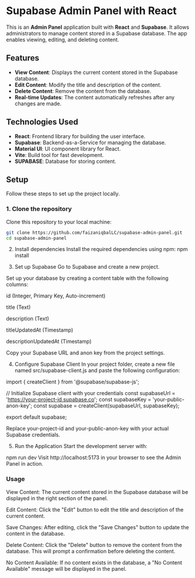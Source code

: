 # Supabase Admin Panel with React

This is an **Admin Panel** application built with **React** and **Supabase**. It allows administrators to manage content stored in a Supabase database. The app enables viewing, editing, and deleting content.

## Features

- **View Content**: Displays the current content stored in the Supabase database.
- **Edit Content**: Modify the title and description of the content.
- **Delete Content**: Remove the content from the database.
- **Real-time Updates**: The content automatically refreshes after any changes are made.

## Technologies Used

- **React**: Frontend library for building the user interface.
- **Supabase**: Backend-as-a-Service for managing the database.
- **Material UI**: UI component library for React.
- **Vite**: Build tool for fast development.
- **SUPABASE**: Database for storing content.

## Setup

Follow these steps to set up the project locally.

### 1. Clone the repository

Clone this repository to your local machine:

```bash
git clone https://github.com/faizaniqbalLC/supabase-admin-panel.git
cd supabase-admin-panel
```
2. Install dependencies
Install the required dependencies using npm:
npm install

3. Set up Supabase
Go to Supabase and create a new project.

Set up your database by creating a content table with the following columns:

id (Integer, Primary Key, Auto-increment)

title (Text)

description (Text)

titleUpdatedAt (Timestamp)

descriptionUpdatedAt (Timestamp)

Copy your Supabase URL and anon key from the project settings.

4. Configure Supabase Client
In your project folder, create a new file named src/supabase-client.js and paste the following configuration:

import { createClient } from '@supabase/supabase-js';

// Initialize Supabase client with your credentials
const supabaseUrl = 'https://your-project-id.supabase.co';
const supabaseKey = 'your-public-anon-key';
const supabase = createClient(supabaseUrl, supabaseKey);

export default supabase;

Replace your-project-id and your-public-anon-key with your actual Supabase credentials.

5. Run the Application
Start the development server with:

npm run dev
Visit http://localhost:5173 in your browser to see the Admin Panel in action.

### Usage

View Content: The current content stored in the Supabase database will be displayed in the right section of the panel.

Edit Content: Click the "Edit" button to edit the title and description of the current content.

Save Changes: After editing, click the "Save Changes" button to update the content in the database.

Delete Content: Click the "Delete" button to remove the content from the database. This will prompt a confirmation before deleting the content.

No Content Available: If no content exists in the database, a "No Content Available" message will be displayed in the panel.
